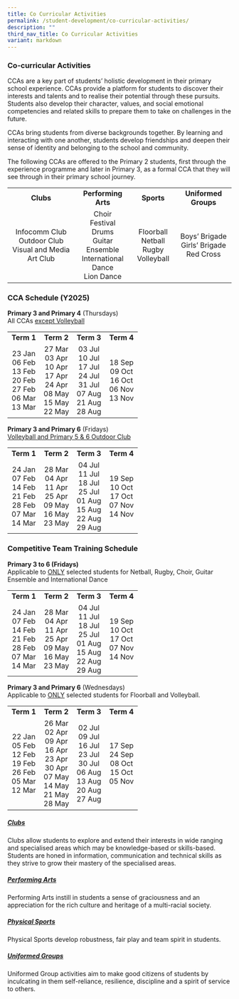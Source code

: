```yaml
---
title: Co Curricular Activities
permalink: /student-development/co-curricular-activities/
description: ""
third_nav_title: Co Curricular Activities
variant: markdown
---
```

### Co-curricular Activities
CCAs are a key part of students’ holistic development in their primary school experience. CCAs provide a platform for students to discover their interests and talents and to realise their potential through these pursuits. Students also develop their character, values, and social emotional competencies and related skills to prepare them to take on challenges in the future.

CCAs bring students from diverse backgrounds together. By learning and interacting with one another, students develop friendships and deepen their sense of identity and belonging to the school and community.
  
The following CCAs are offered to the Primary 2 students, first through the experience programme and later in Primary 3, as a formal CCA that they will see through in their primary school journey.

<table style="width:100%">
	<tbody><tr>
		<td width="30%" style="text-align: center"><b>Clubs</b></td>
		<td width="25%" style="text-align: center"><b>Performing Arts</b></td>
		<td width="20%" style="text-align: center"><b>Sports</b></td>
		<td width="25%" style="text-align: center"><b>Uniformed Groups</b></td>
	</tr>
	<tr>
		<td style="text-align: center">Infocomm Club <br>Outdoor Club<br>Visual and Media Art Club</td>
		<td style="text-align: center">Choir<br>Festival Drums<br>Guitar Ensemble<br>International Dance<br>Lion Dance</td>
		<td style="text-align: center">Floorball<br>Netball<br>Rugby<br>Volleyball</td>
		<td style="text-align: center">Boys’ Brigade<br>Girls’ Brigade<br>Red Cross</td>
	</tr>
	<tr>
	</tr>
</tbody></table>


### CCA Schedule (Y2025)
<b>Primary 3 and Primary 4</b> (Thursdays)<br>
All CCAs <u>except Volleyball</u><br>

<table>
	<tbody>
	<tr>
		<td width="25%" style="text-align: center"><b>Term 1</b></td>
		<td width="25%" style="text-align: center"><b>Term 2</b></td>
		<td width="25%" style="text-align: center"><b>Term 3</b></td>
		<td width="25%" style="text-align: center"><b>Term 4</b></td>
	</tr>
	<tr>
		<td style="text-align: center">
			23 Jan<br>
			06 Feb<br>
			13 Feb<br>
			20 Feb<br>
			27 Feb<br>
			06 Mar<br>
			13 Mar
		</td>
		<td style="text-align: center">
			27 Mar<br>
			03 Apr<br>
			10 Apr<br>
			17 Apr<br>
			24 Apr<br>
			08 May<br>
			15 May<br>
			22 May
		</td>
		<td style="text-align: center">
			03 Jul<br>
			10 Jul<br>
			17 Jul<br>
			24 Jul<br>
			31 Jul<br>
			07 Aug<br>
			21 Aug<br>
			28 Aug
		</td>
		<td style="text-align: center">
			18 Sep<br>
			09 Oct<br>
			16 Oct<br>
			06 Nov<br>
			13 Nov
		</td>
	</tr>
		<tr>
		</tr>
</tbody>
</table>

<b>Primary 3 and Primary 6</b> (Fridays)<br>
<u>Volleyball and Primary 5 &amp; 6 Outdoor Club</u><br>

<table>
	<tbody>
	<tr>
		<td width="25%" style="text-align: center"><b>Term 1</b></td>
		<td width="25%" style="text-align: center"><b>Term 2</b></td>
		<td width="25%" style="text-align: center"><b>Term 3</b></td>
		<td width="25%" style="text-align: center"><b>Term 4</b></td>
	</tr>
	<tr>
		<td style="text-align: center">
			24 Jan<br>
			07 Feb<br>
			14 Feb<br>
			21 Feb<br>
			28 Feb<br>
			07 Mar<br>
			14 Mar
		</td>
		<td style="text-align: center">
			28 Mar<br>
			04 Apr<br>
			11 Apr<br>
			25 Apr<br>
			09 May<br>
			16 May<br>
			23 May
		</td>
		<td style="text-align: center">
			04 Jul<br>
			11 Jul<br>
			18 Jul<br>
			25 Jul<br>
			01 Aug<br>
			15 Aug<br>
			22 Aug<br>
			29 Aug
		</td>
		<td style="text-align: center">
			19 Sep<br>
			10 Oct<br>
			17 Oct<br>
			07 Nov<br>
			14 Nov
		</td>
	</tr>
		<tr>
		</tr>
</tbody>
</table>




### Competitive Team Training Schedule
<b>Primary 3 to 6 (Fridays)</b><br>
Applicable to <u>ONLY</u> selected students for Netball, Rugby, Choir, Guitar Ensemble and International Dance<br>
<table>
	<tbody>
	<tr>
		<td width="25%" style="text-align: center"><b>Term 1</b></td>
		<td width="25%" style="text-align: center"><b>Term 2</b></td>
		<td width="25%" style="text-align: center"><b>Term 3</b></td>
		<td width="25%" style="text-align: center"><b>Term 4</b></td>
	</tr>
	<tr>
		<td style="text-align: center">
			24 Jan<br>
			07 Feb<br>
			14 Feb<br>
			21 Feb<br>
			28 Feb<br>
			07 Mar<br>
			14 Mar
		</td>
		<td style="text-align: center">
			28 Mar<br>
			04 Apr<br>
			11 Apr<br>
			25 Apr<br>
			09 May<br>
			16 May<br>
			23 May
		</td>
		<td style="text-align: center">
			04 Jul<br>
			11 Jul<br>
			18 Jul<br>
			25 Jul<br>
			01 Aug<br>
			15 Aug<br>
			22 Aug<br>
			29 Aug
		</td>
		<td style="text-align: center">
			19 Sep<br>
			10 Oct<br>
			17 Oct<br>
			07 Nov<br>
			14 Nov
		</td>
	</tr>
		<tr>
		</tr>
</tbody>
</table>

<b>Primary 3 and Primary 6</b> (Wednesdays)<br>
   Applicable to <u>ONLY</u> selected students for Floorball and Volleyball.<br>

<table>
	<tbody>
	<tr>
		<td width="25%" style="text-align: center"><b>Term 1</b></td>
		<td width="25%" style="text-align: center"><b>Term 2</b></td>
		<td width="25%" style="text-align: center"><b>Term 3</b></td>
		<td width="25%" style="text-align: center"><b>Term 4</b></td>
	</tr>
	<tr>
		<td style="text-align: center">
			22 Jan<br>
			05 Feb<br>
			12 Feb<br>
			19 Feb<br>
			26 Feb<br>
			05 Mar<br>
			12 Mar
		</td>
		<td style="text-align: center">
			26 Mar<br>
			02 Apr<br>
			09 Apr<br>
			16 Apr<br>
			23 Apr<br>
			30 Apr<br>
			07 May<br>
			14 May<br>
			21 May<br>
			28 May
		</td>
		<td style="text-align: center">
			02 Jul<br>
			09 Jul<br>
			16 Jul<br>
			23 Jul<br>
			30 Jul<br>
			06 Aug<br>
			13 Aug<br>
			20 Aug<br>
			27 Aug
		</td>
		<td style="text-align: center">
			17 Sep<br>
			24 Sep<br>
			08 Oct<br>
			15 Oct<br>
			05 Nov
		</td>
	</tr>
		<tr>
		</tr>
</tbody>
</table>

##### [Clubs](/student-development/co-curricular-activities/clubs) <br>
Clubs allow students to explore and extend their interests in wide ranging and specialised areas which may be knowledge-based or skills-based. Students are honed in information, communication and technical skills as they strive to grow their mastery of the specialised areas.

##### [Performing Arts](/student-development/co-curricular-activities/performing-arts) <br>
Performing Arts instill in students a sense of graciousness and an appreciation for the rich culture and heritage of a multi-racial society.

##### [Physical Sports](/student-development/co-curricular-activities/physical-sports) <br>
Physical Sports develop robustness, fair play and team spirit in students.

##### [Uniformed Groups](/student-development/co-curricular-activities/uniformed-groups) <br>
Uniformed Group activities aim to make good citizens of students by inculcating in them self-reliance, resilience, discipline and a spirit of service to others.